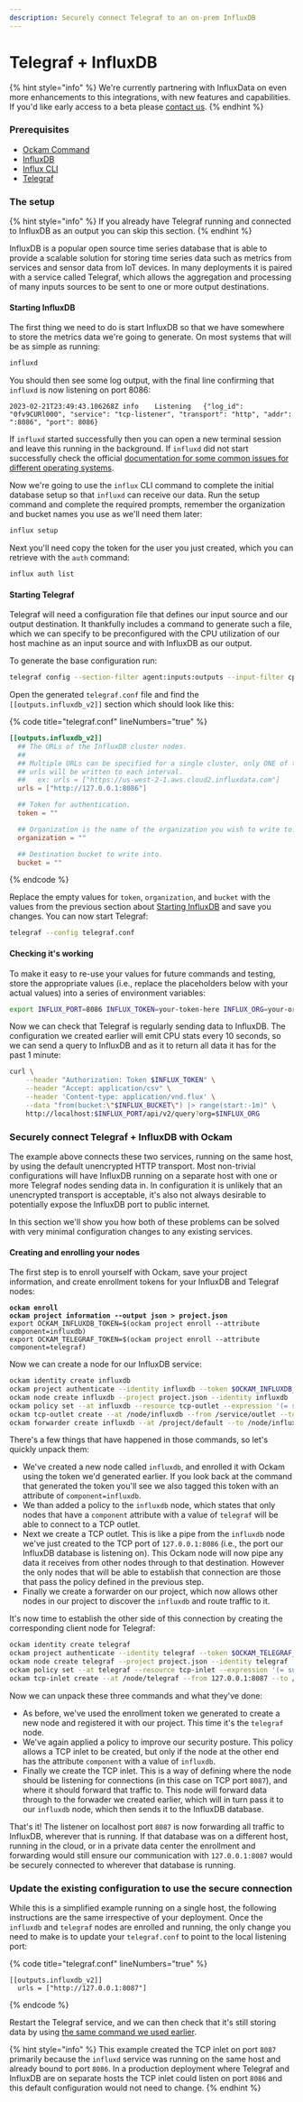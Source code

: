 ```yaml
---
description: Securely connect Telegraf to an on-prem InfluxDB
---
```


# Telegraf + InfluxDB

{% hint style="info" %}
We're currently partnering with InfluxData on even more enhancements to this integrations, with new features and capabilities. If you'd like early access to a beta please [contact us](https://www.ockam.io/contact/form).
{% endhint %}

### Prerequisites

* [Ockam Command](../../#install)
* [InfluxDB](https://docs.influxdata.com/influxdb/v2.6/install/)
* [Influx CLI](https://docs.influxdata.com/influxdb/v2.6/tools/influx-cli/)
* [Telegraf](https://github.com/influxdata/telegraf)

### The setup

{% hint style="info" %}
If you already have Telegraf running and connected to InfluxDB as an output you can skip this section.
{% endhint %}

InfluxDB is a popular open source time series database that is able to provide a scalable solution for storing time series data such as metrics from services and sensor data from IoT devices. In many deployments it is paired with a service called Telegraf, which allows the aggregation and processing of many inputs sources to be sent to one or more output destinations.&#x20;

#### Starting InfluxDB

The first thing we need to do is start InfluxDB so that we have somewhere to store the metrics data we're going to generate. On most systems that will be as simple as running:

```bash
influxd
```

You should then see some log output, with the final line confirming that `influxd` is now listening on port 8086:

```
2023-02-21T23:49:43.106268Z	info	Listening	{"log_id": "0fv9CURl000", "service": "tcp-listener", "transport": "http", "addr": ":8086", "port": 8086}
```

If `influxd` started successfully then you can open a new terminal session and leave this running in the background. If `influxd` did not start successfully check the official [documentation for some common issues for different operating systems](https://docs.influxdata.com/influxdb/v2.6/install/#start-and-configure-influxdb).

Now we're going to use the `influx` CLI command to complete the initial database setup so that `influxd` can receive our data. Run the setup command and complete the required prompts, remember the organization and bucket names you use as we'll need them later:

```bash
influx setup
```

Next you'll need copy the token for the user you just created, which you can retrieve with the `auth` command:

```bash
influx auth list
```

#### Starting Telegraf

Telegraf will need a configuration file that defines our input source and our output destination. It thankfully includes a command to generate such a file, which we can specify to be preconfigured with the CPU utilization of our host machine as an input source and with InfluxDB as our output.

To generate the base configuration run:

```bash
telegraf config --section-filter agent:inputs:outputs --input-filter cpu --output-filter influxdb_v2 > telegraf.conf
```

Open the generated `telegraf.conf` file and find the `[[outputs.influxdb_v2]]` section which should look like this:

{% code title="telegraf.conf" lineNumbers="true" %}
```toml
[[outputs.influxdb_v2]]
  ## The URLs of the InfluxDB cluster nodes.
  ##
  ## Multiple URLs can be specified for a single cluster, only ONE of the
  ## urls will be written to each interval.
  ##   ex: urls = ["https://us-west-2-1.aws.cloud2.influxdata.com"]
  urls = ["http://127.0.0.1:8086"]

  ## Token for authentication.
  token = ""

  ## Organization is the name of the organization you wish to write to.
  organization = ""

  ## Destination bucket to write into.
  bucket = ""
```
{% endcode %}

Replace the empty values for `token`, `organization`, and `bucket` with the values from the previous section about [Starting InfluxDB](telegraf-+-influxdb.md#starting-influxdb) and save you changes. You can now start Telegraf:

```bash
telegraf --config telegraf.conf 
```

#### Checking it's working

To make it easy to re-use your values for future commands and testing, store the appropriate values (i.e., replace the placeholders below with your actual values) into a series of environment variables:

```bash
export INFLUX_PORT=8086 INFLUX_TOKEN=your-token-here INFLUX_ORG=your-org INFLUX_BUCKET=your-bucket
```

Now we can check that Telegraf is regularly sending data to InfluxDB. The configuration we created earlier will emit CPU stats every 10 seconds, so we can send a query to InfluxDB and as it to return all data it has for the past 1 minute:

```bash
curl \
    --header "Authorization: Token $INFLUX_TOKEN" \
    --header "Accept: application/csv" \
    --header 'Content-type: application/vnd.flux' \
    --data "from(bucket:\"$INFLUX_BUCKET\") |> range(start:-1m)" \
    http://localhost:$INFLUX_PORT/api/v2/query?org=$INFLUX_ORG
```

### Securely connect Telegraf + InfluxDB with Ockam

The example above connects these two services, running on the same host, by using the default unencrypted HTTP transport. Most non-trivial configurations will have InfluxDB running on a separate host with one or more Telegraf nodes sending data in. In configuration it is unlikely that an unencrypted transport is acceptable, it's also not always desirable to potentially expose the InfluxDB port to public internet.

In this section we'll show you how both of these problems can be solved with very minimal configuration changes to any existing services.

#### Creating and enrolling your nodes

The first step is to enroll yourself with Ockam, save your project information, and create enrollment tokens for your InfluxDB and Telegraf nodes:

<pre class="language-bash"><code class="lang-bash"><strong>ockam enroll
</strong><strong>ockam project information --output json > project.json
</strong>export OCKAM_INFLUXDB_TOKEN=$(ockam project enroll --attribute component=influxdb)
export OCKAM_TELEGRAF_TOKEN=$(ockam project enroll --attribute component=telegraf)
</code></pre>

Now we can create a node for our InfluxDB service:

```bash
ockam identity create influxdb
ockam project authenticate --identity influxdb --token $OCKAM_INFLUXDB_TOKEN --project-path project.json
ockam node create influxdb --project project.json --identity influxdb
ockam policy set --at influxdb --resource tcp-outlet --expression '(= subject.component "telegraf")'
ockam tcp-outlet create --at /node/influxdb --from /service/outlet --to 127.0.0.1:8086
ockam forwarder create influxdb --at /project/default --to /node/influxdb
```

There's a few things that have happened in those commands, so let's quickly unpack them:

* We've created a new node called `influxdb`, and enrolled it with Ockam using the token we'd generated earlier. If you look back at the command that generated the token you'll see we also tagged this token with an attribute of `component=influxdb`.&#x20;
* We than added a policy to the `influxdb` node, which states that only nodes that have a `component` attribute with a value of `telegraf` will be able to connect to a TCP outlet.
* Next we create a TCP outlet. This is like a pipe from the `influxdb` node we've just created to the TCP port of `127.0.0.1:8086` (i.e., the port our InfluxDB database is listening on). This Ockam node will now pipe any data it receives from other nodes through to that destination. However the only nodes that will be able to establish that connection are those that pass the policy defined in the previous step.
* Finally we create a forwarder on our project, which now allows other nodes in our project to discover the `influxdb` and route traffic to it.

It's now time to establish the other side of this connection by creating the corresponding client node for Telegraf:

```bash
ockam identity create telegraf
ockam project authenticate --identity telegraf --token $OCKAM_TELEGRAF_TOKEN --project-path project.json
ockam node create telegraf --project project.json --identity telegraf
ockam policy set --at telegraf --resource tcp-inlet --expression '(= subject.component "influxdb")'
ockam tcp-inlet create --at /node/telegraf --from 127.0.0.1:8087 --to /project/default/service/forward_to_influxdb/secure/api/service/outlet
```

Now we can unpack these three commands and what they've done:

* As before, we've used the enrollment token we generated to create a new node and registered it with our project. This time it's the `telegraf` node.
* We've again applied a policy to improve our security posture. This policy allows a TCP inlet to be created, but only if the node at the other end has the attribute `component` with a value of `influxdb`.
* Finally we create the TCP inlet. This is a way of defining where the node should be listening for connections (in this case on TCP port `8087`), and where it should forward that traffic to. This node will forward data through to the forwader we created earlier, which will in turn pass it to our `influxdb` node, which then sends it to the InfluxDB database.

That's it! The listener on localhost port `8087` is now forwarding all traffic to InfluxDB, wherever that is running. If that database was on a different host, running in the cloud, or in a private data center the enrollment and forwarding would still ensure our communication with `127.0.0.1:8087` would be securely connected to wherever that database is running.

### Update the existing configuration to use the secure connection

While this is a simplified example running on a single host, the following instructions are the same irrespective of your deployment. Once the `influxdb` and `telegraf` nodes are enrolled and running, the only change you need to make is to update your `telegraf.conf` to point to the local listening port:

{% code title="telegraf.conf" lineNumbers="true" %}
```
[[outputs.influxdb_v2]]
  urls = ["http://127.0.0.1:8087"]
```
{% endcode %}

Restart the Telegraf service, and we can then check that it's still storing data by using [the same command we used earlier](telegraf-+-influxdb.md#checking-its-working).

{% hint style="info" %}
This example created the TCP inlet on port `8087` primarily because the `influxd` service was running on the same host and already bound to port `8086`. In a production deployment where Telegraf and InfluxDB are on separate hosts the TCP inlet could listen on port `8086` and this default configuration would not need to change.
{% endhint %}

